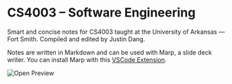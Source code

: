 # CS4003 – Software Engineering
Smart and concise notes for CS4003 taught at the University of Arkansas — Fort Smith. Compiled and edited by Justin Dang.

Notes are written in Markdown and can be used with Marp, a slide deck writer. You can install Marp with this [VSCode Extension](https://marketplace.visualstudio.com/items?itemName=marp-team.marp-vscode).

![Open Preview](https://raw.githubusercontent.com/marp-team/marp-vscode/main/docs/new-file.gif)

